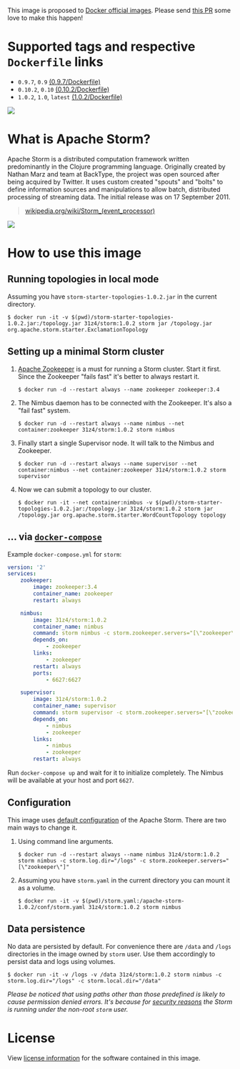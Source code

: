 This image is proposed to [Docker official images](https://hub.docker.com/explore/). Please send [this PR](https://github.com/docker-library/official-images/pull/1641) some love to make this happen!

# Supported tags and respective `Dockerfile` links

* `0.9.7`, `0.9` [(0.9.7/Dockerfile)](https://github.com/31z4/storm-docker/blob/master/0.9.7/Dockerfile)
* `0.10.2`, `0.10` [(0.10.2/Dockerfile)](https://github.com/31z4/storm-docker/blob/master/0.10.2/Dockerfile)
* `1.0.2`, `1.0`, `latest` [(1.0.2/Dockerfile)](https://github.com/31z4/storm-docker/blob/master/1.0.2/Dockerfile)

[![](https://images.microbadger.com/badges/image/31z4/storm.svg)](http://microbadger.com/images/31z4/storm)

# What is Apache Storm?

Apache Storm is a distributed computation framework written predominantly in the Clojure programming language. Originally created by Nathan Marz and team at BackType, the project was open sourced after being acquired by Twitter. It uses custom created "spouts" and "bolts" to define information sources and manipulations to allow batch, distributed processing of streaming data. The initial release was on 17 September 2011.

> [wikipedia.org/wiki/Storm_(event_processor)](https://en.wikipedia.org/wiki/Storm_(event_processor))

![](https://upload.wikimedia.org/wikipedia/commons/7/70/Storm_logo.png)

# How to use this image

## Running topologies in local mode

Assuming you have `storm-starter-topologies-1.0.2.jar` in the current directory.

	$ docker run -it -v $(pwd)/storm-starter-topologies-1.0.2.jar:/topology.jar 31z4/storm:1.0.2 storm jar /topology.jar org.apache.storm.starter.ExclamationTopology

## Setting up a minimal Storm cluster

1.	[Apache Zookeeper](https://zookeeper.apache.org/) is a must for running a Storm cluster. Start it first. Since the Zookeeper "fails fast" it's better to always restart it.

		$ docker run -d --restart always --name zookeeper zookeeper:3.4

2.	The Nimbus daemon has to be connected with the Zookeeper. It's also a "fail fast" system.

		$ docker run -d --restart always --name nimbus --net container:zookeeper 31z4/storm:1.0.2 storm nimbus

3.	Finally start a single Supervisor node. It will talk to the Nimbus and Zookeeper.

		$ docker run -d --restart always --name supervisor --net container:nimbus --net container:zookeeper 31z4/storm:1.0.2 storm supervisor

4.	Now we can submit a topology to our cluster.

		$ docker run -it --net container:nimbus -v $(pwd)/storm-starter-topologies-1.0.2.jar:/topology.jar 31z4/storm:1.0.2 storm jar /topology.jar org.apache.storm.starter.WordCountTopology topology

## ... via [`docker-compose`](https://github.com/docker/compose)

Example `docker-compose.yml` for `storm`:

```yaml
version: '2'
services:
    zookeeper:
        image: zookeeper:3.4
        container_name: zookeeper
        restart: always

    nimbus:
        image: 31z4/storm:1.0.2
        container_name: nimbus
        command: storm nimbus -c storm.zookeeper.servers="[\"zookeeper\"]" -c nimbus.host="nimbus"
        depends_on:
            - zookeeper
        links:
            - zookeeper
        restart: always
        ports:
            - 6627:6627

    supervisor:
        image: 31z4/storm:1.0.2
        container_name: supervisor
        command: storm supervisor -c storm.zookeeper.servers="[\"zookeeper\"]" -c nimbus.host="nimbus"
        depends_on:
            - nimbus
            - zookeeper
        links:
            - nimbus
            - zookeeper
        restart: always
```

Run `docker-compose up` and wait for it to initialize completely. The Nimbus will be available at your host and port `6627`.

## Configuration

This image uses [default configuration](https://github.com/apache/storm/blob/v1.0.2/conf/defaults.yaml) of the Apache Storm. There are two main ways to change it.

1.	Using command line arguments.

		$ docker run -d --restart always --name nimbus 31z4/storm:1.0.2 storm nimbus -c storm.log.dir="/logs" -c storm.zookeeper.servers="[\"zookeeper\"]"

2.	Assuming you have `storm.yaml` in the current directory you can mount it as a volume.

		$ docker run -it -v $(pwd)/storm.yaml:/apache-storm-1.0.2/conf/storm.yaml 31z4/storm:1.0.2 storm nimbus

## Data persistence

No data are persisted by default. For convenience there are `/data` and `/logs` directories in the image owned by `storm` user. Use them accordingly to persist data and logs using volumes.

	$ docker run -it -v /logs -v /data 31z4/storm:1.0.2 storm nimbus -c storm.log.dir="/logs" -c storm.local.dir="/data"

*Please be noticed that using paths other than those predefined is likely to cause permission denied errors. It's because for [security reasons](https://docs.docker.com/engine/userguide/eng-image/dockerfile_best-practices/#user) the Storm is running under the non-root `storm` user.*

# License

View [license information](http://storm.apache.org/about/free-and-open-source.html) for the software contained in this image.
